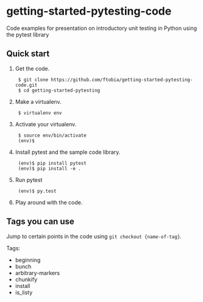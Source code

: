 getting-started-pytesting-code
==============================

Code examples for presentation on introductory unit testing in Python using the pytest library


Quick start
-----------

1. Get the code.

        $ git clone https://github.com/ftobia/getting-started-pytesting-code.git
        $ cd getting-started-pytesting
    
1. Make a virtualenv.

        $ virtualenv env
    
1. Activate your virtualenv.

        $ source env/bin/activate
        (env)$

1. Install pytest and the sample code library.

        (env)$ pip install pytest
        (env)$ pip install -e .

1. Run pytest

        (env)$ py.test

1. Play around with the code.


Tags you can use
----------------

Jump to certain points in the code using `git checkout {name-of-tag}`.

Tags:

* beginning
* bunch
* arbitrary-markers
* chunkify
* install
* is_listy
